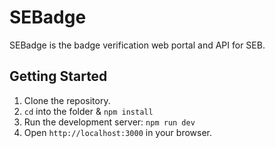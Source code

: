 # SEBadge

SEBadge is the badge verification web portal and API for SEB.

## Getting Started

1. Clone the repository.
2. `cd` into the folder & `npm install`
3. Run the development server: `npm run dev`
4. Open `http://localhost:3000` in your browser.
